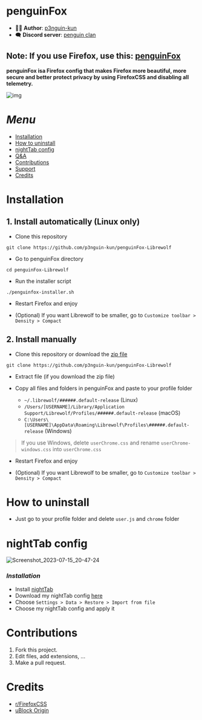 # **penguinFox**

- 👩‍💻 **Author**: [p3nguin-kun](https://github.com/p3nguin-kun)
- 🗨️ **Discord server**: [penguin clan](https://discord.gg/https://discord.gg/yzn442FGuZ)

## **Note:** If you use Firefox, use this: [penguinFox](https://github.com/p3nguin-kun/penguinFox)

**penguinFox isa Firefox config that makes Firefox more beautiful, more secure and better protect privacy by using FirefoxCSS and disabling all telemetry.**

![img](https://i.imgur.com/aByMkWB.png)

# ***Menu***
- [Installation](#installation)
- [How to uninstall](#how-to-uninstall)
- [nightTab config](#nighttab-config)
- [Q&A](#qa)
- [Contributions](#contributions)
- [Support](#support)
- [Credits](#credits)

# **Installation**

## 1. Install automatically (Linux only)
- Clone this repository
```
git clone https://github.com/p3nguin-kun/penguinFox-Librewolf
```

- Go to penguinFox directory
```
cd penguinFox-Librewolf
```

- Run the installer script
```
./penguinfox-installer.sh
```

- Restart Firefox and enjoy

- (Optional) If you want Librewolf to be smaller, go to ```Customize toolbar > Density > Compact```

## 2. Install manually
- Clone this repository or download the [zip file](https://github.com/p3nguin-kun/penguinFox/archive/main.zip)
```
git clone https://github.com/p3nguin-kun/penguinFox-Librewolf
```

- Extract file (if you download the zip file)

- Copy all files and folders in penguinFox and paste to your profile folder
  - ```~/.librewolf/######.default-release``` (Linux)
  - ```/Users/[USERNAME]/Library/Application Support/Librewolf/Profiles/######.default-release``` (macOS)
  - ```C:\Users\[USERNAME]\AppData\Roaming\Librewolf\Profiles\######.default-release``` (Windows)

> If you use Windows, delete ```userChrome.css``` and rename ```userChrome-windows.css``` into ```userChrome.css```

- Restart Firefox and enjoy

- (Optional) If you want Librewolf to be smaller, go to ```Customize toolbar > Density > Compact```

# **How to uninstall**
- Just go to your profile folder and delete ```user.js``` and ```chrome``` folder

# **nightTab config**
![Screenshot_2023-07-15_20-47-24](https://github.com/p3nguin-kun/penguinFox/assets/123321507/f52fe4ea-ac6c-49c4-a75c-cef1c9e8b27c)
### ***Installation***
- Install [nightTab](https://github.com/zombieFox/nightTab)
- Download my nightTab config [here](https://github.com/p3nguin-kun/penguinFox/blob/main/p3nguin-kun's%20nighttab%20config.json)
- Choose `Settings > Data > Restore > Import from file`
- Choose my nightTab config and apply it

# **Contributions**

1. Fork this project.
2. Edit files, add extensions, ...
3. Make a pull request.

# **Credits**
- [r/FirefoxCSS](https://www.reddit.com/r/FirefoxCSS/)
- [uBlock Origin](https://ublockorigin.com/)
